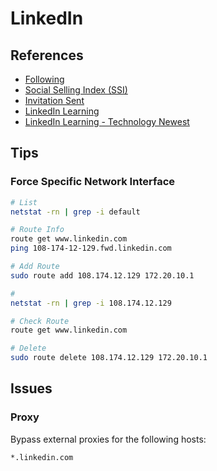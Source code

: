 # LinkedIn

## References

- [Following](https://linkedin.com/feed/following/)
- [Social Selling Index (SSI)](https://linkedin.com/sales/ssi)
- [Invitation Sent](https://linkedin.com/mynetwork/invitation-manager/sent/)
- [LinkedIn Learning](https://www.linkedin.com/learning/)
- [LinkedIn Learning - Technology Newest](https://www.linkedin.com/learning/topics/technology?sortBy=RECENCY)

## Tips

### Force Specific Network Interface

```sh
# List
netstat -rn | grep -i default

# Route Info
route get www.linkedin.com
ping 108-174-12-129.fwd.linkedin.com

# Add Route
sudo route add 108.174.12.129 172.20.10.1

#
netstat -rn | grep -i 108.174.12.129

# Check Route
route get www.linkedin.com

# Delete
sudo route delete 108.174.12.129 172.20.10.1
```

## Issues

### Proxy

Bypass external proxies for the following hosts:

```txt
*.linkedin.com
```
